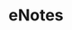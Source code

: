 ---
visible: "Yes"
title: eNotes
short_desc: eNotes is the biggest network of students and teachers dedicated to literature.
desc: 4Taps created apps for each platform. Each game's social stream is the new way to follow live sports on-the-go, even if the user is away from the TV.
background: "rgba(239, 190, 28, 0.15)"
show_in_review_block: "Yes"
reviewer: Nish Patel
reviewer_position: Founder and CEO of ClutchPoints
review_body: eNotes for more than 20 years has been listed in Alexa’s top-1000 websites in the world. We  specialize in lesson plans and study guides also providing the Homework Help section with millions of questions with answers. eNotes needed a partner to launch native iOS and Android applications who can cover the whole mobile experience
website: 
appstore: "https://apps.apple.com/us/app/enotes/id538489509"
googleplay: "https://play.google.com/store/apps/details?id=com.enotes.app"
icon: /images/cases/icons/enotes.png
image_page:
  - path: /images/cases/pages/enotes/x1.png
  - path: /images/cases/pages/enotes/x2.png
image_review:
  - path: /images/cases/reviews/enotes/desktop/x1.png
  - path: /images/cases/reviews/enotes/desktop/x2.png
image_review_mobile:
  - path: /images/cases/reviews/enotes/mobile/x1.png
  - path: /images/cases/reviews/enotes/mobile/x2.png
image_review_mobile_centrize: "No"
---